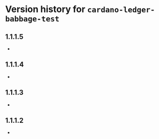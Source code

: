 # Version history for `cardano-ledger-babbage-test`

## 1.1.1.5

*

## 1.1.1.4

*

## 1.1.1.3

*

## 1.1.1.2

*
